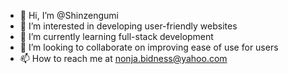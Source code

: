 - 👋 Hi, I’m @Shinzengumi
- 👀 I’m interested in developing user-friendly websites
- 🌱 I’m currently learning full-stack development
- 💞️ I’m looking to collaborate on improving ease of use for users
- 📫 How to reach me at nonja.bidness@yahoo.com

<!---
Shinzengumi/Shinzengumi is a ✨ special ✨ repository because its `README.md` (this file) appears on your GitHub profile.
You can click the Preview link to take a look at your changes.
--->
